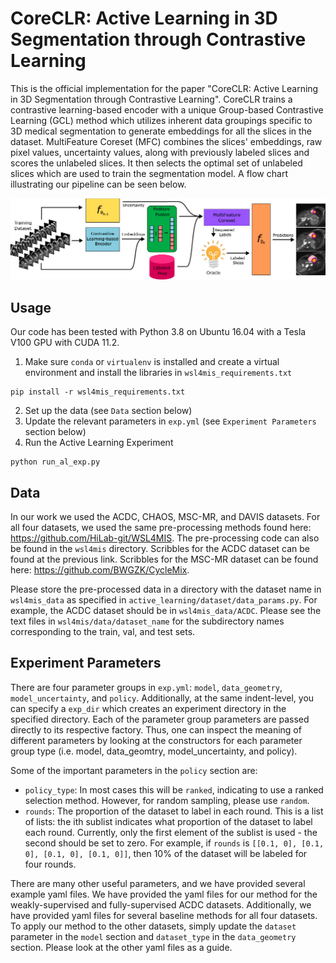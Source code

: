 # CoreCLR: Active Learning in 3D Segmentation through Contrastive Learning

This is the official implementation for the paper "CoreCLR: Active Learning in 3D 
Segmentation through Contrastive Learning". CoreCLR trains a contrastive learning-based 
encoder with a unique Group-based Contrastive Learning (GCL) method which utilizes 
inherent data groupings specific to 3D medical segmentation to generate embeddings for 
all the slices in the dataset. MultiFeature Coreset (MFC) combines the slices' embeddings, 
raw pixel values, uncertainty values, along with previously labeled slices and scores the 
unlabeled slices. It then selects the optimal set of unlabeled slices which are used to 
train the segmentation model. A flow chart illustrating our pipeline can be seen below.

<img src="./pipeline_v3_2.jpg">

## Usage

Our code has been tested with Python 3.8 on Ubuntu 16.04 with a Tesla V100 GPU with CUDA 11.2.

1. Make sure `conda` or `virtualenv` is installed and create a virtual environment and install 
the libraries in `wsl4mis_requirements.txt`
```
pip install -r wsl4mis_requirements.txt
```
2. Set up the data (see `Data` section below)
3. Update the relevant parameters in `exp.yml` (see `Experiment Parameters` section below)
4. Run the Active Learning Experiment
```
python run_al_exp.py
```

## Data

In our work we used the ACDC, CHAOS, MSC-MR, and DAVIS datasets. For all four datasets, we used 
the same pre-processing methods found here: https://github.com/HiLab-git/WSL4MIS. The 
pre-processing code can also be found in the `wsl4mis` directory. Scribbles for the ACDC dataset 
can be found at the previous link. Scribbles for the MSC-MR dataset can be found here: 
https://github.com/BWGZK/CycleMix.

Please store the pre-processed data in a directory with the dataset name in `wsl4mis_data` 
as specified in `active_learning/dataset/data_params.py`. For example, the ACDC dataset should 
be in `wsl4mis_data/ACDC`. Please see the text files in `wsl4mis/data/dataset_name` for the 
subdirectory names corresponding to the train, val, and test sets.

## Experiment Parameters

There are four parameter groups in `exp.yml`: `model`, `data_geometry`, `model_uncertainty`, and 
`policy`. Additionally, at the same indent-level, you can specify a `exp_dir` which creates an 
experiment directory in the specified directory. Each of the parameter group parameters are 
passed directly to its respective factory. Thus, one can inspect the meaning of different 
parameters by looking at the constructors for each parameter group type (i.e. model, 
data_geomtry, model_uncertainty, and policy). 

Some of the important parameters in the `policy` section are:
- `policy_type`: In most cases this will be `ranked`, indicating to use a ranked selection method.
However, for random sampling, please use `random`.
- `rounds`: The proportion of the dataset to label in each round. This is a list of lists: the ith 
sublist indicates what proportion of the dataset to label each round. Currently, only the first 
element of the sublist is used - the second should be set to zero. For example, if `rounds` is 
`[[0.1, 0], [0.1, 0], [0.1, 0], [0.1, 0]]`, then 10% of the dataset will be labeled for four rounds.

There are many other useful parameters, and we have provided several example yaml files. 
We have provided the yaml files for our method for the weakly-supervised and fully-supervised ACDC 
datasets. Additionally, we have provided yaml files for several baseline methods for all four 
datasets. To apply our method to the other datasets, simply update the `dataset` parameter in the
`model` section and `dataset_type` in the `data_geometry` section. Please look at the other yaml 
files as a guide.